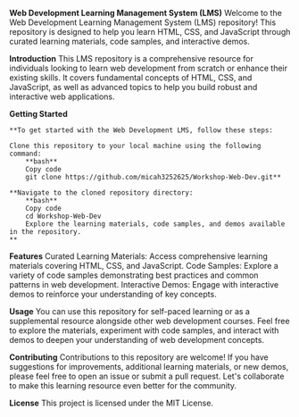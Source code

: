 **Web Development Learning Management System (LMS)**
	Welcome to the Web Development Learning Management System (LMS) repository! 
	This repository is designed to help you learn HTML, CSS, and JavaScript through curated learning materials, code samples, and interactive demos.

**Introduction**
This LMS repository is a comprehensive resource for individuals looking to learn web development from scratch or enhance their existing skills. It covers fundamental concepts of HTML, CSS, and JavaScript, as well as advanced topics to help you build robust and interactive web applications.

**Getting Started**

	**To get started with the Web Development LMS, follow these steps:
	
	Clone this repository to your local machine using the following command:
		**bash**
		Copy code
		git clone https://github.com/micah3252625/Workshop-Web-Dev.git**
	
	**Navigate to the cloned repository directory:
		**bash**
		Copy code
		cd Workshop-Web-Dev
		Explore the learning materials, code samples, and demos available in the repository.
	**
 
**Features**
Curated Learning Materials: Access comprehensive learning materials covering HTML, CSS, and JavaScript.
Code Samples: Explore a variety of code samples demonstrating best practices and common patterns in web development.
Interactive Demos: Engage with interactive demos to reinforce your understanding of key concepts.

**Usage**
You can use this repository for self-paced learning or as a supplemental resource alongside other web development courses. Feel free to explore the materials, experiment with code samples, and interact with demos to deepen your understanding of web development concepts.

**Contributing**
Contributions to this repository are welcome! If you have suggestions for improvements, additional learning materials, or new demos, please feel free to open an issue or submit a pull request. Let's collaborate to make this learning resource even better for the community.

**License**
This project is licensed under the MIT License.


